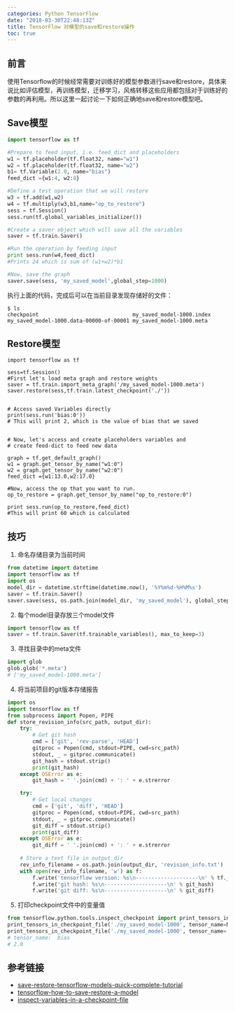 ```yaml
---
categories: Python TensorFlow
date: "2018-03-30T22:48:13Z"
title: TensorFlow 对模型的save和restore操作
toc: true
---
```


## 前言
使用Tensorflow的时候经常需要对训练好的模型参数进行save和restore，具体来说比如评估模型，再训练模型，迁移学习，风格转移这些应用都包括对于训练好的参数的再利用。所以这里一起讨论一下如何正确地save和restore模型吧。


## Save模型
```python
import tensorflow as tf

#Prepare to feed input, i.e. feed_dict and placeholders
w1 = tf.placeholder(tf.float32, name="w1")
w2 = tf.placeholder(tf.float32, name="w2")
b1= tf.Variable(2.0, name="bias")
feed_dict ={w1:4, w2:8}

#Define a test operation that we will restore
w3 = tf.add(w1,w2)
w4 = tf.multiply(w3,b1,name="op_to_restore")
sess = tf.Session()
sess.run(tf.global_variables_initializer())

#Create a saver object which will save all the variables
saver = tf.train.Saver()

#Run the operation by feeding input
print sess.run(w4,feed_dict)
#Prints 24 which is sum of (w1+w2)*b1

#Now, save the graph
saver.save(sess, 'my_saved_model',global_step=1000)
```
执行上面的代码，完成后可以在当前目录发现存储好的文件：
```
$ ls
checkpoint                              my_saved_model-1000.index
my_saved_model-1000.data-00000-of-00001 my_saved_model-1000.meta
```

## Restore模型
```
import tensorflow as tf

sess=tf.Session()
#First let's load meta graph and restore weights
saver = tf.train.import_meta_graph('/my_saved_model-1000.meta')
saver.restore(sess,tf.train.latest_checkpoint('./'))


# Access saved Variables directly
print(sess.run('bias:0'))
# This will print 2, which is the value of bias that we saved


# Now, let's access and create placeholders variables and
# create feed-dict to feed new data

graph = tf.get_default_graph()
w1 = graph.get_tensor_by_name("w1:0")
w2 = graph.get_tensor_by_name("w2:0")
feed_dict ={w1:13.0,w2:17.0}

#Now, access the op that you want to run.
op_to_restore = graph.get_tensor_by_name("op_to_restore:0")

print sess.run(op_to_restore,feed_dict)
#This will print 60 which is calculated
```

## 技巧
1. 命名存储目录为当前时间
```python
from datetime import datetime
import tensorflow as tf
import os
model_dir = datetime.strftime(datetime.now(), '%Y%m%d-%H%M%s')
saver = tf.train.Saver()
saver.save(sess, os.path.join(model_dir, 'my_saved_model'), global_step=1000)
```
2. 每个model目录存放三个model文件
```python
import tensorflow as tf
saver = tf.train.Saver(tf.trainable_variables(), max_to_keep=3)
```
3. 寻找目录中的meta文件
```python
import glob
glob.glob('*.meta')
# ['my_saved_model-1000.meta']
```
4. 将当前项目的git版本存储报告
```python
import os
import tensorflow as tf
from subprocess import Popen, PIPE
def store_revision_info(src_path, output_dir):
    try:
        # Get git hash
        cmd = ['git', 'rev-parse', 'HEAD']
        gitproc = Popen(cmd, stdout=PIPE, cwd=src_path)
        stdout, _ = gitproc.communicate()
        git_hash = stdout.strip()
        print(git_hash)
    except OSError as e:
        git_hash = ' '.join(cmd) + ': ' + e.strerror

    try:
        # Get local changes
        cmd = ['git', 'diff', 'HEAD']
        gitproc = Popen(cmd, stdout=PIPE, cwd=src_path)
        stdout, _ = gitproc.communicate()
        git_diff = stdout.strip()
        print(git_diff)
    except OSError as e:
        git_diff = ' '.join(cmd) + ': ' + e.strerror
   
    # Store a text file in output_dir
    rev_info_filename = os.path.join(output_dir, 'revision_info.txt')
    with open(rev_info_filename, 'w') as f:
        f.write('tensorflow version: %s\n--------------------\n' % tf.__version__)
        f.write('git hash: %s\n--------------------\n' % git_hash)
        f.write('git diff: %s\n--------------------\n' % git_diff)
```
5. 打印checkpoint文件中的变量值 
```python
from tensorflow.python.tools.inspect_checkpoint import print_tensors_in_checkpoint_file
print_tensors_in_checkpoint_file('./my_saved_model-1000', tensor_name=None, all_tensors=True, all_tensor_names=True)
print_tensors_in_checkpoint_file('./my_saved_model-1000', tensor_name='bias', all_tensors=False, all_tensor_names=False)
# tensor_name:  bias
# 2.0
```

## 参考链接
* [save-restore-tensorflow-models-quick-complete-tutorial](http://cv-tricks.com/tensorflow-tutorial/save-restore-tensorflow-models-quick-complete-tutorial/)
* [tensorflow-how-to-save-restore-a-model](https://stackoverflow.com/questions/33759623/tensorflow-how-to-save-restore-a-model)
* [inspect-variables-in-a-checkpoint-file](https://stackoverflow.com/questions/41867191/how-does-one-inspect-variables-in-a-checkpoint-file-in-tensorflow-when-tensorflo)
